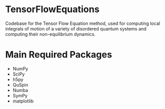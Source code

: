 # TensorFlowEquations

Codebase for the Tensor Flow Equation method, used for computing local integrals of motion of a variety of disordered quantum systems and computing their non-equilibrium dynamics.

# Main Required Packages

* NumPy
* SciPy
* h5py
* QuSpin
* Numba
* SymPy
* matplotlib
